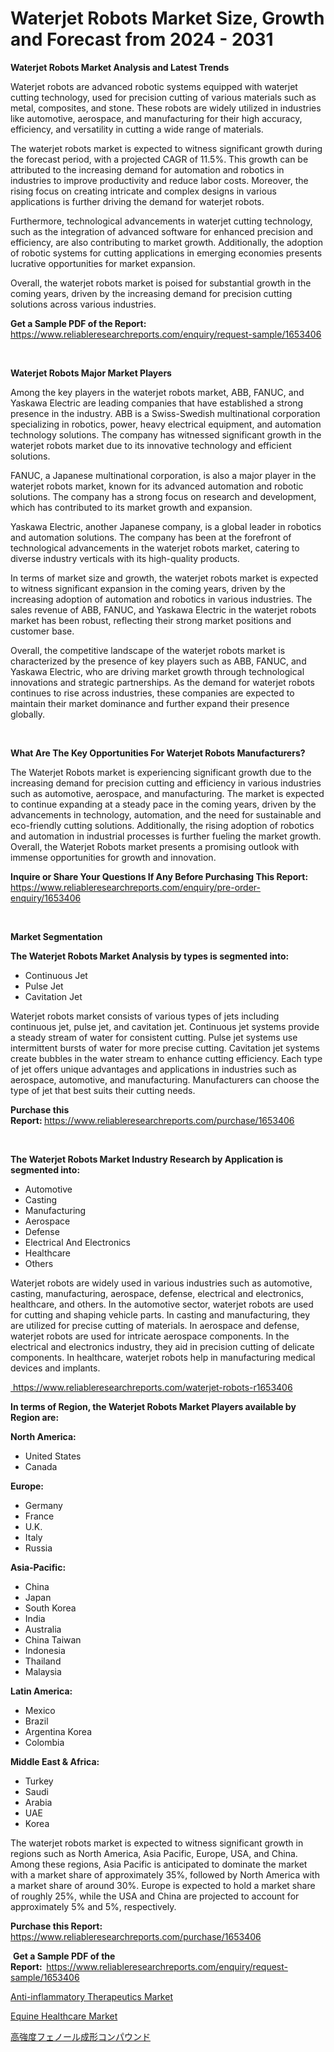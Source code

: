 <p><h1>Waterjet Robots Market Size, Growth and Forecast from 2024 - 2031</h1></p><p><strong>Waterjet Robots Market Analysis and Latest Trends</strong></p>
<p><p>Waterjet robots are advanced robotic systems equipped with waterjet cutting technology, used for precision cutting of various materials such as metal, composites, and stone. These robots are widely utilized in industries like automotive, aerospace, and manufacturing for their high accuracy, efficiency, and versatility in cutting a wide range of materials.</p><p>The waterjet robots market is expected to witness significant growth during the forecast period, with a projected CAGR of 11.5%. This growth can be attributed to the increasing demand for automation and robotics in industries to improve productivity and reduce labor costs. Moreover, the rising focus on creating intricate and complex designs in various applications is further driving the demand for waterjet robots.</p><p>Furthermore, technological advancements in waterjet cutting technology, such as the integration of advanced software for enhanced precision and efficiency, are also contributing to market growth. Additionally, the adoption of robotic systems for cutting applications in emerging economies presents lucrative opportunities for market expansion.</p><p>Overall, the waterjet robots market is poised for substantial growth in the coming years, driven by the increasing demand for precision cutting solutions across various industries.</p></p>
<p><strong>Get a Sample PDF of the Report:&nbsp;</strong> <a href="https://www.reliableresearchreports.com/enquiry/request-sample/1653406">https://www.reliableresearchreports.com/enquiry/request-sample/1653406</a></p>
<p>&nbsp;</p>
<p><strong>Waterjet Robots Major Market Players</strong></p>
<p><p>Among the key players in the waterjet robots market, ABB, FANUC, and Yaskawa Electric are leading companies that have established a strong presence in the industry. ABB is a Swiss-Swedish multinational corporation specializing in robotics, power, heavy electrical equipment, and automation technology solutions. The company has witnessed significant growth in the waterjet robots market due to its innovative technology and efficient solutions. </p><p>FANUC, a Japanese multinational corporation, is also a major player in the waterjet robots market, known for its advanced automation and robotic solutions. The company has a strong focus on research and development, which has contributed to its market growth and expansion.</p><p>Yaskawa Electric, another Japanese company, is a global leader in robotics and automation solutions. The company has been at the forefront of technological advancements in the waterjet robots market, catering to diverse industry verticals with its high-quality products.</p><p>In terms of market size and growth, the waterjet robots market is expected to witness significant expansion in the coming years, driven by the increasing adoption of automation and robotics in various industries. The sales revenue of ABB, FANUC, and Yaskawa Electric in the waterjet robots market has been robust, reflecting their strong market positions and customer base.</p><p>Overall, the competitive landscape of the waterjet robots market is characterized by the presence of key players such as ABB, FANUC, and Yaskawa Electric, who are driving market growth through technological innovations and strategic partnerships. As the demand for waterjet robots continues to rise across industries, these companies are expected to maintain their market dominance and further expand their presence globally.</p></p>
<p>&nbsp;</p>
<p><strong>What Are The Key Opportunities For Waterjet Robots Manufacturers?</strong></p>
<p><p>The Waterjet Robots market is experiencing significant growth due to the increasing demand for precision cutting and efficiency in various industries such as automotive, aerospace, and manufacturing. The market is expected to continue expanding at a steady pace in the coming years, driven by the advancements in technology, automation, and the need for sustainable and eco-friendly cutting solutions. Additionally, the rising adoption of robotics and automation in industrial processes is further fueling the market growth. Overall, the Waterjet Robots market presents a promising outlook with immense opportunities for growth and innovation.</p></p>
<p><strong>Inquire or Share Your Questions If Any Before Purchasing This Report:</strong> <a href="https://www.reliableresearchreports.com/enquiry/pre-order-enquiry/1653406">https://www.reliableresearchreports.com/enquiry/pre-order-enquiry/1653406</a></p>
<p>&nbsp;</p>
<p><strong>Market Segmentation</strong></p>
<p><strong>The Waterjet Robots Market Analysis by types is segmented into:</strong></p>
<p><ul><li>Continuous Jet</li><li>Pulse Jet</li><li>Cavitation Jet</li></ul></p>
<p><p>Waterjet robots market consists of various types of jets including continuous jet, pulse jet, and cavitation jet. Continuous jet systems provide a steady stream of water for consistent cutting. Pulse jet systems use intermittent bursts of water for more precise cutting. Cavitation jet systems create bubbles in the water stream to enhance cutting efficiency. Each type of jet offers unique advantages and applications in industries such as aerospace, automotive, and manufacturing. Manufacturers can choose the type of jet that best suits their cutting needs.</p></p>
<p><strong>Purchase this Report:&nbsp;</strong><a href="https://www.reliableresearchreports.com/purchase/1653406">https://www.reliableresearchreports.com/purchase/1653406</a></p>
<p>&nbsp;</p>
<p><strong>The Waterjet Robots Market Industry Research by Application is segmented into:</strong></p>
<p><ul><li>Automotive</li><li>Casting</li><li>Manufacturing</li><li>Aerospace</li><li>Defense</li><li>Electrical And Electronics</li><li>Healthcare</li><li>Others</li></ul></p>
<p><p>Waterjet robots are widely used in various industries such as automotive, casting, manufacturing, aerospace, defense, electrical and electronics, healthcare, and others. In the automotive sector, waterjet robots are used for cutting and shaping vehicle parts. In casting and manufacturing, they are utilized for precise cutting of materials. In aerospace and defense, waterjet robots are used for intricate aerospace components. In the electrical and electronics industry, they aid in precision cutting of delicate components. In healthcare, waterjet robots help in manufacturing medical devices and implants.</p></p>
<p><a href="https://www.reliableresearchreports.com/waterjet-robots-r1653406">&nbsp;https://www.reliableresearchreports.com/waterjet-robots-r1653406</a></p>
<p><strong>In terms of Region, the Waterjet Robots Market Players available by Region are:</strong></p>
<p>
    <p> <strong> North America: </strong>
        <ul>
            <li>United States</li>
            <li>Canada</li>
        </ul>
        </p> 
    <p> <strong> Europe: </strong>
        <ul>
            <li>Germany</li>
            <li>France</li>
            <li>U.K.</li>
            <li>Italy</li>
            <li>Russia</li>
        </ul>
        </p> 
    <p> <strong> Asia-Pacific: </strong>
        <ul>
            <li>China</li>
            <li>Japan</li>
            <li>South Korea</li>
            <li>India</li>
            <li>Australia</li>
            <li>China Taiwan</li>
            <li>Indonesia</li>
            <li>Thailand</li>
            <li>Malaysia</li>
        </ul>
        </p> 
    <p> <strong> Latin America: </strong>
        <ul>
            <li>Mexico</li>
            <li>Brazil</li>
            <li>Argentina Korea</li>
            <li>Colombia</li>
        </ul>
        </p> 
    <p> <strong> Middle East & Africa: </strong>
        <ul>
            <li>Turkey</li>
            <li>Saudi</li>
            <li>Arabia</li>
            <li>UAE</li>
            <li>Korea</li>
        </ul>
    </p>
    </p>
<p><p>The waterjet robots market is expected to witness significant growth in regions such as North America, Asia Pacific, Europe, USA, and China. Among these regions, Asia Pacific is anticipated to dominate the market with a market share of approximately 35%, followed by North America with a market share of around 30%. Europe is expected to hold a market share of roughly 25%, while the USA and China are projected to account for approximately 5% and 5%, respectively.</p></p>
<p><strong>Purchase this Report: </strong><a href="https://www.reliableresearchreports.com/purchase/1653406">https://www.reliableresearchreports.com/purchase/1653406</a></p>
<p>&nbsp;<strong>Get a Sample PDF of the Report:&nbsp;&nbsp;</strong><a href="https://www.reliableresearchreports.com/enquiry/request-sample/1653406">https://www.reliableresearchreports.com/enquiry/request-sample/1653406</a></p>
<p><strong></strong></p>
<p><p><a href="https://github.com/anwarsahrul281/Market-Research-Report-List-1/blob/main/anti-inflammatory-therapeutics-market.md">Anti-inflammatory Therapeutics Market</a></p><p><a href="https://github.com/qdaxyrhp12/Market-Research-Report-List-1/blob/main/equine-healthcare-market.md">Equine Healthcare Market</a></p><p><a href="https://github.com/KenyonJohns/Market-Research-Report-List-1/blob/main/4680942171489.md">高強度フェノール成形コンパウンド</a></p></p>